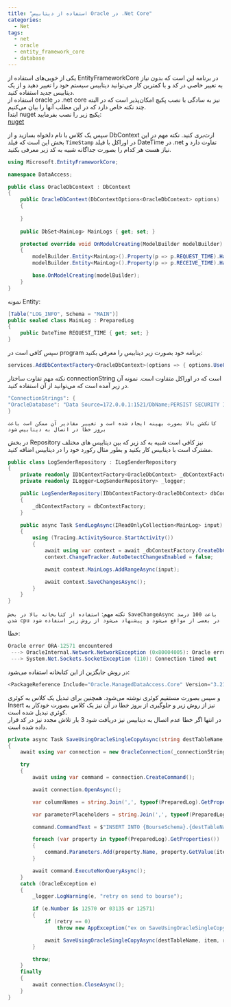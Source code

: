 ```yaml
---
title: "استفاده از دیتابیس Oracle در .Net Core"
categories:
  - Net
tags:
  - net
  - oracle
  - entity_framework_core
  - database
---
```


یکی از خوبی‌های استفاده از EntityFrameworkCore در برنامه این است که بدون نیاز به تغییر خاصی در کد و با کمترین کار می‌توانید دیتابیس سیستم خود را تغییر دهید و از یک دیتابیس جدید استفاده کنید.  
استفاده از oracle در .net core نیز به سادگی با نصب پکیچ امکان‌پذیر است که در البته چند نکته خاص دارد که در این مطلب آنها را بیان می‌کنیم.  
ابتدا nuget پکیچ زیر را نصب بفرمایید:  
[nuget](https://www.nuget.org/packages/Oracle.EntityFrameworkCore/)  

سپس یک کلاس با نام دلخواه بسازید و از DbContext ارث‌بری کنید. نکته مهم در این بخش این است که فیلد `TimeStamp` در اوراکل با فیلد DateTime در .net تفاوت دارد و نیاز هست هر کدام را بصورت جداگانه شبیه به کد زیر معرفی بکنید.  

```csharp
using Microsoft.EntityFrameworkCore;

namespace DataAccess;

public class OracleDbContext : DbContext
{
    public OracleDbContext(DbContextOptions<OracleDbContext> options) : base(options)
    {
        
    }
        
    public DbSet<MainLog> MainLogs { get; set; }

    protected override void OnModelCreating(ModelBuilder modelBuilder)
    {
        modelBuilder.Entity<MainLog>().Property(p => p.REQUEST_TIME).HasColumnType("TIMESTAMP");
        modelBuilder.Entity<MainLog>().Property(p => p.RECEIVE_TIME).HasColumnType("TIMESTAMP");

        base.OnModelCreating(modelBuilder);
    }
}
```
نمونه Entity:  

```csharp
[Table("LOG_INFO", Schema = "MAIN")]
public sealed class MainLog : PreparedLog
{
    public DateTime REQUEST_TIME { get; set; }
}
```
سپس کافی است در program برنامه خود بصورت زیر دیتابیس را معرفی بکنید:  

```csharp
services.AddDbContextFactory<OracleDbContext>(options => { options.UseOracle(configuration.GetConnectionString("OracleDatabase")); });
```

نکته مهم تفاوت ساختار connectionString است که در اوراکل متفاوت است. نمونه آن در زیر آمده است که می‌توانید از آن استفاده کنید.  

```csharp
"ConnectionStrings": {
"OracleDatabase": "Data Source=172.0.0.1:1521/DbName;PERSIST SECURITY INFO=True;User Id=MyUser;Password=MyPass;Pooling=true;Min Pool Size=1;Max Pool Size=50;Incr Pool Size=5;Connection Lifetime=180",
}
```
`کانکشن بالا بصورت بهینه ایجاد شده است و تغییر مقادیر آن ممکن است باعث بروز خطا در اتصال به دیتابیس شود`  

در بخش Repository نیز کافی است شبیه به کد زیر که بین دیتابیس ‌های مختلف مشترک است با دیتابیس کار بکنید و بطور مثال رکورد خود را در دیتابیس اضافه کنید.  

```csharp
public class LogSenderRepository : ILogSenderRepository
{
    private readonly IDbContextFactory<OracleDbContext> _dbContextFactory;
    private readonly ILogger<LogSenderRepository> _logger;

    public LogSenderRepository(IDbContextFactory<OracleDbContext> dbContextFactory)
    {
        _dbContextFactory = dbContextFactory;
    }

    public async Task SendLogAsync(IReadOnlyCollection<MainLog> input)
    {
        using (Tracing.ActivitySource.StartActivity())
        {
            await using var context = await _dbContextFactory.CreateDbContextAsync();
            context.ChangeTracker.AutoDetectChangesEnabled = false;

            await context.MainLogs.AddRangeAsync(input);

            await context.SaveChangesAsync();
        }
    }
}
```

نکته مهم: `استفاده از کتابخانه بالا در بخش SaveChangeAsync باعث 100 درصد شدن cpu در بعضی از مواقع می‌شود و پیشنهاد می‌شود از روش زیر استفاده شود`  

خطا:  
```csharp
Oracle error ORA-12571 encountered
 ---> OracleInternal.Network.NetworkException (0x80004005): Oracle error ORA-12571 encountered
 ---> System.Net.Sockets.SocketException (110): Connection timed out
```

در روش جایگزین از این کتابخانه استفاده می‌شود:  

```csharp
<PackageReference Include="Oracle.ManagedDataAccess.Core" Version="3.21.140" />
```

و سپس بصورت مستقیم کوئری نوشته می‌شود. همچنین برای تبدیل یک کلاس به کوئری Insert نیز از روش زیر و جلوگیری از بروز خطا در آن نیز یک کلاس بصورت خودکار به کوئری تبدیل شده است.  
در انتها اگر خطا عدم اتصال به دیتابیس نیز دریافت شود 3 بار تلاش مجدد نیز در کد قرار داده شده است.  

```csharp
private async Task SaveUsingOracleSingleCopyAsync(string destTableName, PreparedLog item, int retry = 3)
{
    await using var connection = new OracleConnection(_connectionString);

    try
    {
        await using var command = connection.CreateCommand();

        await connection.OpenAsync();

        var columnNames = string.Join(',', typeof(PreparedLog).GetProperties().Select(p => $"{p.Name}"));

        var parameterPlaceholders = string.Join(',', typeof(PreparedLog).GetProperties().Select(p => $":{p.Name}"));

        command.CommandText = $"INSERT INTO {BourseSchema}.{destTableName} ({columnNames}) VALUES ({parameterPlaceholders})";

        foreach (var property in typeof(PreparedLog).GetProperties())
        {
            command.Parameters.Add(property.Name, property.GetValue(item));
        }

        await command.ExecuteNonQueryAsync();
    }
    catch (OracleException e)
    {
        _logger.LogWarning(e, "retry on send to bourse");

        if (e.Number is 12570 or 03135 or 12571)
        {
            if (retry == 0)
                throw new AppException("ex on SaveUsingOracleSingleCopy after 3 time retry", e);

            await SaveUsingOracleSingleCopyAsync(destTableName, item, retry - 1);
        }

        throw;
    }
    finally
    {
        await connection.CloseAsync();
    }
}
```
